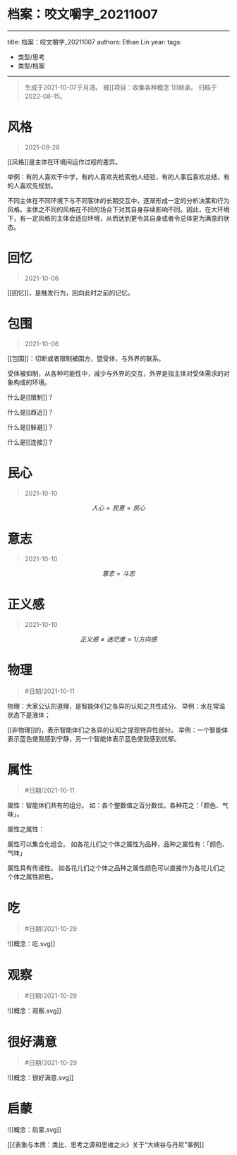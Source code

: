 # 档案：咬文嚼字_20211007


---
title: 档案：咬文嚼字_20211007
authors: Ethan Lin
year:
tags:
  - 类型/思考 
  - 类型/档案  
---



> 生成于2021-10-07于月港。
> 被[[项目：收集各种概念 1]]继承。
> 归档于2022-08-15。

# 风格

> 2021-08-28


[[风格]]是主体在环境间运作过程的差异。

举例：有的人喜欢干中学，有的人喜欢先检索他人经验，有的人事后喜欢总结，有的人喜欢先规划。

不同主体在不同环境下与不同客体的长期交互中，逐渐形成一定的分析决策和行为风格。主体之不同的风格在不同的场合下对其自身存续影响不同。因此，在大环境下，有一定风格的主体会适应环境，从而达到更令其自身或者令总体更为满意的状态。




# 回忆

> 2021-10-06

[[回忆]]，是触发行为，回向此时之前的记忆。

  

# 包围

> 2021-10-06

[[包围]]：切断或者限制被围方，暨受体，与外界的联系。

受体被抑制，从各种可能性中，减少与外界的交互，外界是指主体对受体需求的对象构成的环境。

什么是[[限制]]？

什么是[[趋近]]？

什么是[[躲避]]？

什么是[[连接]]？



# 民心


> 2021-10-10

$$
人心=民意=民心
$$

# 意志


> 2021-10-10

$$
意志=斗志
$$


# 正义感

> 2021-10-10

$$
正义感 \neq 迷茫度 \propto 1/方向感
$$




# 物理
> #日期/2021-10-11

物理：大家公认的道理，是智能体们之各异的认知之共性成分。
举例：水在常温状态下是液体；

[[非物理]]的，表示智能体们之各异的认知之提现特异性部分。
举例：一个智能体表示蓝色使我感到宁静，另一个智能体表示蓝色使我感到忧郁。


# 属性

> #日期/2021-10-11

属性：智能体们共有的组分。
如：各个整数值之百分数位。各种花之：「颜色、气味」。

属性之属性：

属性可以集合化组合。
如各花儿们之个体之属性为品种，品种之属性有：「颜色、气味」

属性具有传递性。
如各花儿们之个体之品种之属性颜色可以直接作为各花儿们之个体之属性颜色。




# 吃

>  #日期/2021-10-29 

![[概念：吃.svg]]



# 观察

>  #日期/2021-10-29 

![[概念：观察.svg]]



# 很好满意

>  #日期/2021-10-29 


![[概念：很好满意.svg]]



# 启蒙

![[概念：启蒙.svg]]

[[《表象与本质：类比、思考之源和思维之火》关于“大峡谷与丹尼”事例]]